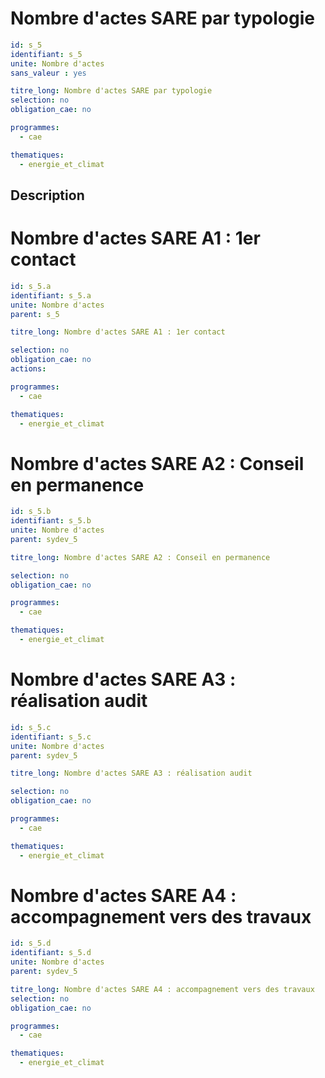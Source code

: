 # Nombre d'actes SARE par typologie 
```yaml
id: s_5
identifiant: s_5
unite: Nombre d'actes
sans_valeur : yes

titre_long: Nombre d'actes SARE par typologie
selection: no
obligation_cae: no

programmes:
  - cae

thematiques:
  - energie_et_climat
```
## Description


# Nombre d'actes SARE A1 : 1er contact 
```yaml
id: s_5.a
identifiant: s_5.a
unite: Nombre d'actes
parent: s_5

titre_long: Nombre d'actes SARE A1 : 1er contact

selection: no
obligation_cae: no
actions:

programmes:
  - cae

thematiques:
  - energie_et_climat
```
# Nombre d'actes SARE A2 : Conseil en permanence
```yaml
id: s_5.b
identifiant: s_5.b
unite: Nombre d'actes
parent: sydev_5

titre_long: Nombre d'actes SARE A2 : Conseil en permanence

selection: no
obligation_cae: no

programmes:
  - cae

thematiques:
  - energie_et_climat
```
# Nombre d'actes SARE A3 : réalisation audit
```yaml
id: s_5.c
identifiant: s_5.c
unite: Nombre d'actes
parent: sydev_5

titre_long: Nombre d'actes SARE A3 : réalisation audit

selection: no
obligation_cae: no

programmes:
  - cae

thematiques:
  - energie_et_climat
```
# Nombre d'actes SARE A4 : accompagnement vers des travaux
```yaml
id: s_5.d
identifiant: s_5.d
unite: Nombre d'actes
parent: sydev_5

titre_long: Nombre d'actes SARE A4 : accompagnement vers des travaux
selection: no
obligation_cae: no

programmes:
  - cae

thematiques:
  - energie_et_climat
